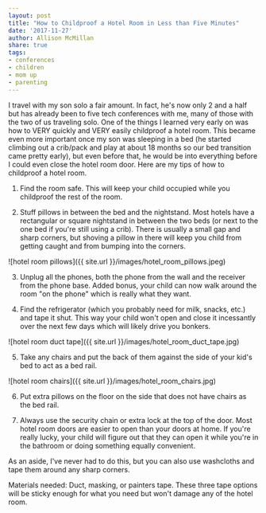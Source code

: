 ```yaml
---
layout: post
title: "How to Childproof a Hotel Room in Less than Five Minutes"
date: '2017-11-27'
author: Allison McMillan
share: true
tags:
- conferences
- children
- mom up
- parenting
---
```


I travel with my son solo a fair amount. In fact, he's now only 2 and a half but has already been to five tech conferences with me, many of those with the two of us traveling solo. One of the things I learned very early on was how to VERY quickly and VERY easily childproof a hotel room. This became even more important once my son was sleeping in a bed (he started climbing out a crib/pack and play at about 18 months so our bed transition came pretty early), but even before that, he would be into everything before I could even close the hotel room door. Here are my tips of how to childproof a hotel room.

1. Find the room safe. This will keep your child occupied while you childproof the rest of the room.

2. Stuff pillows in between the bed and the nightstand. Most hotels have a rectangular or square nightstand in between the two beds (or next to the one bed if you're still using a crib). There is usually a small gap and sharp corners, but shoving a pillow in there will keep you child from getting caught and from bumping into the corners.

  ![hotel room pillows]({{ site.url }}/images/hotel_room_pillows.jpeg)

3. Unplug all the phones, both the phone from the wall and the receiver from the phone base. Added bonus, your child can now walk around the room "on the phone" which is really what they want.

4. Find the refrigerator (which you probably need for milk, snacks, etc.) and tape it shut. This way your child won't open and close it incessantly over the next few days which will likely drive you bonkers.

  ![hotel room duct tape]({{ site.url }}/images/hotel_room_duct_tape.jpg)

5. Take any chairs and put the back of them against the side of your kid's bed to act as a bed rail.

  ![hotel room chairs]({{ site.url }}/images/hotel_room_chairs.jpg)

6. Put extra pillows on the floor on the side that does not have chairs as the bed rail.

7. Always use the security chain or extra lock at the top of the door. Most hotel room doors are easier to open than your doors at home. If you're really lucky, your child will figure out that they can open it while you're in the bathroom or doing something equally convenient.

As an aside, I've never had to do this, but you can also use washcloths and tape them around any sharp corners.

Materials needed: Duct, masking, or painters tape. These three tape options will be sticky enough for what you need but won't damage any of the hotel room.
